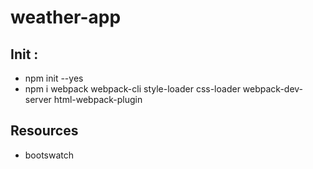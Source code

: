 # weather-app

<h2>Init :</h2>
<ul> 
 <li>npm init --yes</li>
 <li> npm i webpack webpack-cli style-loader css-loader webpack-dev-server html-webpack-plugin </li>
</ul>

<h2>Resources </h2>
<ul> 
 <li>bootswatch</li>
</ul>
